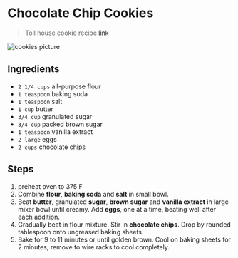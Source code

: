 # Chocolate Chip Cookies

> Toll house cookie recipe [link](https://www.verybestbaking.com/toll-house/recipes/original-nestle-toll-house-chocolate-chip-cookies/)

![cookies picture](/images/cookies.jpg)

## Ingredients

- `2 1/4 cups` all-purpose flour
- `1 teaspoon` baking soda
- `1 teaspoon` salt
- `1 cup` butter
- `3/4 cup` granulated sugar
- `3/4 cup` packed brown sugar
- `1 teaspoon` vanilla extract
- `2 large` eggs
- `2 cups` chocolate chips

## Steps

1. preheat oven to 375 F
2. Combine **flour**, **baking soda** and **salt** in small bowl. 
3. Beat **butter**, granulated **sugar**, **brown sugar** and **vanilla extract** in large mixer bowl until creamy. Add **eggs**, one at a time, beating well after each addition. 
4. Gradually beat in flour mixture. Stir in **chocolate chips**. Drop by rounded tablespoon onto ungreased baking sheets.
5. Bake for 9 to 11 minutes or until golden brown. Cool on baking sheets for 2 minutes; remove to wire racks to cool completely.
